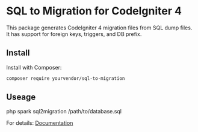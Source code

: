 # SQL to Migration for CodeIgniter 4

This package generates CodeIgniter 4 migration files from SQL dump files. It has support for foreign keys, triggers, and DB prefix.

## Install
Install with Composer:
```bash
composer require yourvendor/sql-to-migration
```

## Useage
php spark sql2migration /path/to/database.sql

For details: [Documentation](docs.md)
